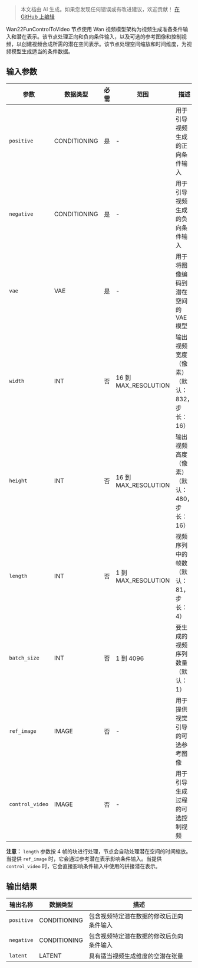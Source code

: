 > 本文档由 AI 生成。如果您发现任何错误或有改进建议，欢迎贡献！ [在 GitHub 上编辑](https://github.com/Comfy-Org/embedded-docs/blob/main/comfyui_embedded_docs/docs/Wan22FunControlToVideo/zh.md)

Wan22FunControlToVideo 节点使用 Wan 视频模型架构为视频生成准备条件输入和潜在表示。该节点处理正向和负向条件输入，以及可选的参考图像和控制视频，以创建视频合成所需的潜在空间表示。该节点处理空间缩放和时间维度，为视频模型生成适当的条件数据。

## 输入参数

| 参数 | 数据类型 | 必需 | 范围 | 描述 |
|-----------|-----------|----------|-------|-------------|
| `positive` | CONDITIONING | 是 | - | 用于引导视频生成的正向条件输入 |
| `negative` | CONDITIONING | 是 | - | 用于引导视频生成的负向条件输入 |
| `vae` | VAE | 是 | - | 用于将图像编码到潜在空间的 VAE 模型 |
| `width` | INT | 否 | 16 到 MAX_RESOLUTION | 输出视频宽度（像素）（默认：832，步长：16） |
| `height` | INT | 否 | 16 到 MAX_RESOLUTION | 输出视频高度（像素）（默认：480，步长：16） |
| `length` | INT | 否 | 1 到 MAX_RESOLUTION | 视频序列中的帧数（默认：81，步长：4） |
| `batch_size` | INT | 否 | 1 到 4096 | 要生成的视频序列数量（默认：1） |
| `ref_image` | IMAGE | 否 | - | 用于提供视觉引导的可选参考图像 |
| `control_video` | IMAGE | 否 | - | 用于引导生成过程的可选控制视频 |

**注意：** `length` 参数按 4 帧的块进行处理，节点会自动处理潜在空间的时间缩放。当提供 `ref_image` 时，它会通过参考潜在表示影响条件输入。当提供 `control_video` 时，它会直接影响条件输入中使用的拼接潜在表示。

## 输出结果

| 输出名称 | 数据类型 | 描述 |
|-------------|-----------|-------------|
| `positive` | CONDITIONING | 包含视频特定潜在数据的修改后正向条件输入 |
| `negative` | CONDITIONING | 包含视频特定潜在数据的修改后负向条件输入 |
| `latent` | LATENT | 具有适当视频生成维度的空潜在张量 |
